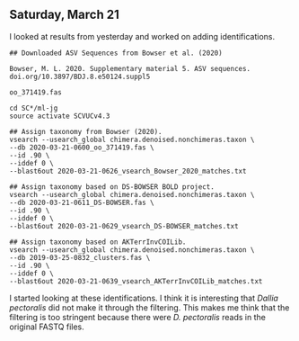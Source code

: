 
## Saturday, March 21

I looked at results from yesterday and worked on adding identifications.

```
## Downloaded ASV Sequences from Bowser et al. (2020)

Bowser, M. L. 2020. Supplementary material 5. ASV sequences. doi.org/10.3897/BDJ.8.e50124.suppl5

oo_371419.fas

cd SC*/ml-jg
source activate SCVUCv4.3

## Assign taxonomy from Bowser (2020).
vsearch --usearch_global chimera.denoised.nonchimeras.taxon \
--db 2020-03-21-0600_oo_371419.fas \
--id .90 \
--iddef 0 \
--blast6out 2020-03-21-0626_vsearch_Bowser_2020_matches.txt

## Assign taxonomy based on DS-BOWSER BOLD project.
vsearch --usearch_global chimera.denoised.nonchimeras.taxon \
--db 2020-03-21-0611_DS-BOWSER.fas \
--id .90 \
--iddef 0 \
--blast6out 2020-03-21-0629_vsearch_DS-BOWSER_matches.txt

## Assign taxonomy based on AKTerrInvCOILib.
vsearch --usearch_global chimera.denoised.nonchimeras.taxon \
--db 2019-03-25-0832_clusters.fas \
--id .90 \
--iddef 0 \
--blast6out 2020-03-21-0639_vsearch_AKTerrInvCOILib_matches.txt
```
I started looking at these identifications. I think it is interesting that *Dallia pectoralis* did not make it through the filtering. This makes me think that the filtering is too stringent because there were *D. pectoralis* reads in the original FASTQ files.


